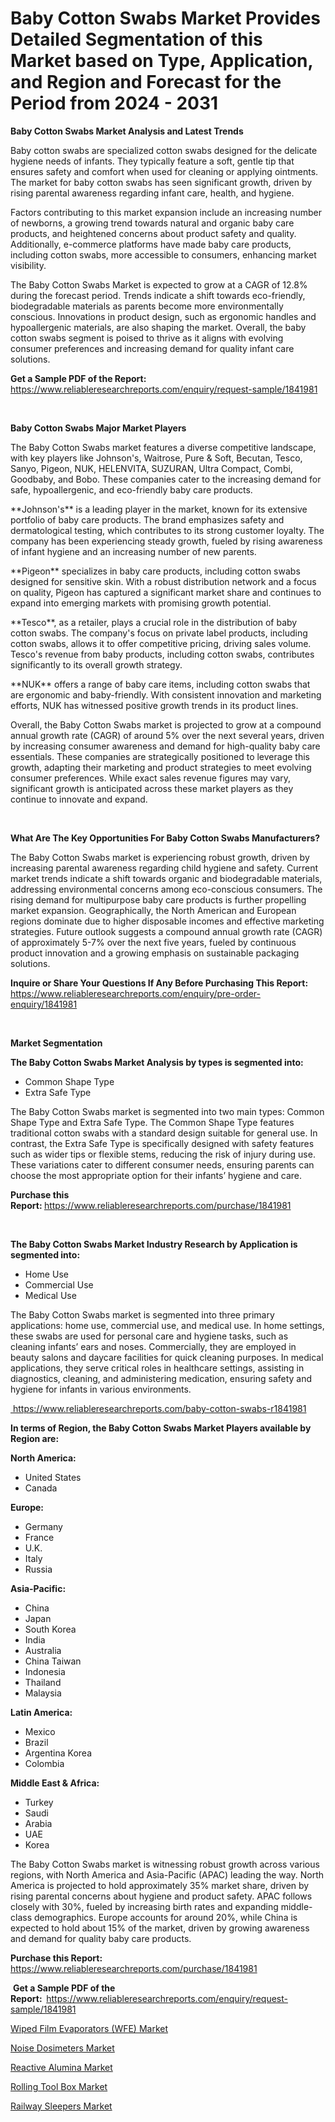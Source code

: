 <p><h1>Baby Cotton Swabs Market Provides Detailed Segmentation of this Market based on Type, Application, and Region and Forecast for the Period from 2024 - 2031</h1></p><p><strong>Baby Cotton Swabs Market Analysis and Latest Trends</strong></p>
<p><p>Baby cotton swabs are specialized cotton swabs designed for the delicate hygiene needs of infants. They typically feature a soft, gentle tip that ensures safety and comfort when used for cleaning or applying ointments. The market for baby cotton swabs has seen significant growth, driven by rising parental awareness regarding infant care, health, and hygiene. </p><p>Factors contributing to this market expansion include an increasing number of newborns, a growing trend towards natural and organic baby care products, and heightened concerns about product safety and quality. Additionally, e-commerce platforms have made baby care products, including cotton swabs, more accessible to consumers, enhancing market visibility. </p><p>The Baby Cotton Swabs Market is expected to grow at a CAGR of 12.8% during the forecast period. Trends indicate a shift towards eco-friendly, biodegradable materials as parents become more environmentally conscious. Innovations in product design, such as ergonomic handles and hypoallergenic materials, are also shaping the market. Overall, the baby cotton swabs segment is poised to thrive as it aligns with evolving consumer preferences and increasing demand for quality infant care solutions.</p></p>
<p><strong>Get a Sample PDF of the Report:&nbsp;</strong> <a href="https://www.reliableresearchreports.com/enquiry/request-sample/1841981?utm_campaign=118&utm_medium=2&utm_source=Github&utm_content=ia&utm_term=16102024&utm_id=baby-cotton-swabs">https://www.reliableresearchreports.com/enquiry/request-sample/1841981</a></p>
<p>&nbsp;</p>
<p><strong>Baby Cotton Swabs Major Market Players</strong></p>
<p><p>The Baby Cotton Swabs market features a diverse competitive landscape, with key players like Johnson's, Waitrose, Pure & Soft, Becutan, Tesco, Sanyo, Pigeon, NUK, HELENVITA, SUZURAN, Ultra Compact, Combi, Goodbaby, and Bobo. These companies cater to the increasing demand for safe, hypoallergenic, and eco-friendly baby care products.</p><p>**Johnson's** is a leading player in the market, known for its extensive portfolio of baby care products. The brand emphasizes safety and dermatological testing, which contributes to its strong customer loyalty. The company has been experiencing steady growth, fueled by rising awareness of infant hygiene and an increasing number of new parents.</p><p>**Pigeon** specializes in baby care products, including cotton swabs designed for sensitive skin. With a robust distribution network and a focus on quality, Pigeon has captured a significant market share and continues to expand into emerging markets with promising growth potential.</p><p>**Tesco**, as a retailer, plays a crucial role in the distribution of baby cotton swabs. The company's focus on private label products, including cotton swabs, allows it to offer competitive pricing, driving sales volume. Tesco's revenue from baby products, including cotton swabs, contributes significantly to its overall growth strategy.</p><p>**NUK** offers a range of baby care items, including cotton swabs that are ergonomic and baby-friendly. With consistent innovation and marketing efforts, NUK has witnessed positive growth trends in its product lines.</p><p>Overall, the Baby Cotton Swabs market is projected to grow at a compound annual growth rate (CAGR) of around 5% over the next several years, driven by increasing consumer awareness and demand for high-quality baby care essentials. These companies are strategically positioned to leverage this growth, adapting their marketing and product strategies to meet evolving consumer preferences. While exact sales revenue figures may vary, significant growth is anticipated across these market players as they continue to innovate and expand.</p></p>
<p>&nbsp;</p>
<p><strong>What Are The Key Opportunities For Baby Cotton Swabs Manufacturers?</strong></p>
<p><p>The Baby Cotton Swabs market is experiencing robust growth, driven by increasing parental awareness regarding child hygiene and safety. Current market trends indicate a shift towards organic and biodegradable materials, addressing environmental concerns among eco-conscious consumers. The rising demand for multipurpose baby care products is further propelling market expansion. Geographically, the North American and European regions dominate due to higher disposable incomes and effective marketing strategies. Future outlook suggests a compound annual growth rate (CAGR) of approximately 5-7% over the next five years, fueled by continuous product innovation and a growing emphasis on sustainable packaging solutions.</p></p>
<p><strong>Inquire or Share Your Questions If Any Before Purchasing This Report:</strong> <a href="https://www.reliableresearchreports.com/enquiry/pre-order-enquiry/1841981?utm_campaign=118&utm_medium=2&utm_source=Github&utm_content=ia&utm_term=16102024&utm_id=baby-cotton-swabs">https://www.reliableresearchreports.com/enquiry/pre-order-enquiry/1841981</a></p>
<p>&nbsp;</p>
<p><strong>Market Segmentation</strong></p>
<p><strong>The Baby Cotton Swabs Market Analysis by types is segmented into:</strong></p>
<p><ul><li>Common Shape Type</li><li>Extra Safe Type</li></ul></p>
<p><p>The Baby Cotton Swabs market is segmented into two main types: Common Shape Type and Extra Safe Type. The Common Shape Type features traditional cotton swabs with a standard design suitable for general use. In contrast, the Extra Safe Type is specifically designed with safety features such as wider tips or flexible stems, reducing the risk of injury during use. These variations cater to different consumer needs, ensuring parents can choose the most appropriate option for their infants’ hygiene and care.</p></p>
<p><strong>Purchase this Report:&nbsp;</strong><a href="https://www.reliableresearchreports.com/purchase/1841981?utm_campaign=118&utm_medium=2&utm_source=Github&utm_content=ia&utm_term=16102024&utm_id=baby-cotton-swabs">https://www.reliableresearchreports.com/purchase/1841981</a></p>
<p>&nbsp;</p>
<p><strong>The Baby Cotton Swabs Market Industry Research by Application is segmented into:</strong></p>
<p><ul><li>Home Use</li><li>Commercial Use</li><li>Medical Use</li></ul></p>
<p><p>The Baby Cotton Swabs market is segmented into three primary applications: home use, commercial use, and medical use. In home settings, these swabs are used for personal care and hygiene tasks, such as cleaning infants’ ears and noses. Commercially, they are employed in beauty salons and daycare facilities for quick cleaning purposes. In medical applications, they serve critical roles in healthcare settings, assisting in diagnostics, cleaning, and administering medication, ensuring safety and hygiene for infants in various environments.</p></p>
<p><a href="https://www.reliableresearchreports.com/baby-cotton-swabs-r1841981?utm_campaign=118&utm_medium=2&utm_source=Github&utm_content=ia&utm_term=16102024&utm_id=baby-cotton-swabs">&nbsp;https://www.reliableresearchreports.com/baby-cotton-swabs-r1841981</a></p>
<p><strong>In terms of Region, the Baby Cotton Swabs Market Players available by Region are:</strong></p>
<p>
    <p> <strong> North America: </strong>
        <ul>
            <li>United States</li>
            <li>Canada</li>
        </ul>
        </p> 
    <p> <strong> Europe: </strong>
        <ul>
            <li>Germany</li>
            <li>France</li>
            <li>U.K.</li>
            <li>Italy</li>
            <li>Russia</li>
        </ul>
        </p> 
    <p> <strong> Asia-Pacific: </strong>
        <ul>
            <li>China</li>
            <li>Japan</li>
            <li>South Korea</li>
            <li>India</li>
            <li>Australia</li>
            <li>China Taiwan</li>
            <li>Indonesia</li>
            <li>Thailand</li>
            <li>Malaysia</li>
        </ul>
        </p> 
    <p> <strong> Latin America: </strong>
        <ul>
            <li>Mexico</li>
            <li>Brazil</li>
            <li>Argentina Korea</li>
            <li>Colombia</li>
        </ul>
        </p> 
    <p> <strong> Middle East & Africa: </strong>
        <ul>
            <li>Turkey</li>
            <li>Saudi</li>
            <li>Arabia</li>
            <li>UAE</li>
            <li>Korea</li>
        </ul>
    </p>
    </p>
<p><p>The Baby Cotton Swabs market is witnessing robust growth across various regions, with North America and Asia-Pacific (APAC) leading the way. North America is projected to hold approximately 35% market share, driven by rising parental concerns about hygiene and product safety. APAC follows closely with 30%, fueled by increasing birth rates and expanding middle-class demographics. Europe accounts for around 20%, while China is expected to hold about 15% of the market, driven by growing awareness and demand for quality baby care products.</p></p>
<p><strong>Purchase this Report: </strong><a href="https://www.reliableresearchreports.com/purchase/1841981?utm_campaign=118&utm_medium=2&utm_source=Github&utm_content=ia&utm_term=16102024&utm_id=baby-cotton-swabs">https://www.reliableresearchreports.com/purchase/1841981</a></p>
<p>&nbsp;<strong>Get a Sample PDF of the Report:&nbsp;&nbsp;</strong><a href="https://www.reliableresearchreports.com/enquiry/request-sample/1841981?utm_campaign=118&utm_medium=2&utm_source=Github&utm_content=ia&utm_term=16102024&utm_id=baby-cotton-swabs">https://www.reliableresearchreports.com/enquiry/request-sample/1841981</a></p>
<p><strong></strong></p>
<p><p><a href="https://github.com/leonidmsw5y/Market-Research-Report-List-1/blob/main/wiped-film-evaporators-wfe-market.md?utm_campaign=118&utm_medium=2&utm_source=Github&utm_content=ia&utm_term=16102024&utm_id=baby-cotton-swabs">Wiped Film Evaporators (WFE) Market</a></p><p><a href="https://issuu.com/reportprime-2/docs/noise-dosimeters-market-size-2030.p_a48e82b08a8ef4?utm_campaign=118&utm_medium=2&utm_source=Github&utm_content=ia&utm_term=16102024&utm_id=baby-cotton-swabs">Noise Dosimeters Market</a></p><p><a href="https://www.linkedin.com/pulse/surfing-reactive-alumina-wave-riding-market-currents-2031-bayjc?utm_campaign=118&utm_medium=2&utm_source=Github&utm_content=ia&utm_term=16102024&utm_id=baby-cotton-swabs">Reactive Alumina Market</a></p><p><a href="https://issuu.com/reportprime-2/docs/rolling-tool-box-market-size-2030.p_0dee883edaf07d?utm_campaign=118&utm_medium=2&utm_source=Github&utm_content=ia&utm_term=16102024&utm_id=baby-cotton-swabs">Rolling Tool Box Market</a></p><p><a href="https://www.linkedin.com/pulse/railway-sleepers-industry-sector-new-technologies-market-impact-kuybc?utm_campaign=118&utm_medium=2&utm_source=Github&utm_content=ia&utm_term=16102024&utm_id=baby-cotton-swabs">Railway Sleepers Market</a></p></p>
